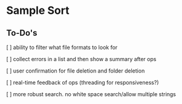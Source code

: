 # Sample Sort

## To-Do's

[ ] ability to filter what file formats to look for

[ ] collect errors in a list and then show a summary after ops

[ ] user confirmation for file deletion and folder deletion

[ ] real-time feedback of ops (threading for responsiveness?)

[ ] more robust search. no white space search/allow multiple strings

